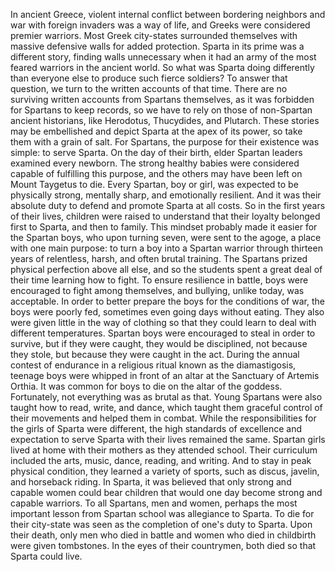 In ancient Greece, violent internal conflict between bordering neighbors and war with foreign invaders was a way of life, and Greeks were considered premier warriors. Most Greek city-states surrounded themselves with massive defensive walls for added protection. Sparta in its prime was a different story, finding walls unnecessary when it had an army of the most feared warriors in the ancient world. So what was Sparta doing differently than everyone else to produce such fierce soldiers? To answer that question, we turn to the written accounts of that time. There are no surviving written accounts from Spartans themselves, as it was forbidden for Spartans to keep records, so we have to rely on those of non-Spartan ancient historians, like Herodotus, Thucydides, and Plutarch. These stories may be embellished and depict Sparta  at the apex of its power, so take them with a grain of salt. For Spartans, the purpose for their existence was simple: to serve Sparta. On the day of their birth, elder Spartan leaders examined every newborn. The strong healthy babies were considered capable of fulfilling this purpose, and the others may have been left on Mount Taygetus to die. Every Spartan, boy or girl, was expected to be physically strong, mentally sharp, and emotionally resilient. And it was their absolute duty to defend and promote Sparta at all costs. So in the first years of their lives, children were raised to understand that their loyalty belonged first to Sparta, and then to family. This mindset probably made it easier for the Spartan boys, who upon turning seven, were sent to the agoge, a place with one main purpose: to turn a boy into a Spartan warrior through thirteen years of relentless, harsh, and often brutal training. The Spartans prized physical perfection above all else, and so the students spent a great deal of their time learning how to fight. To ensure resilience in battle, boys were encouraged to fight among themselves, and bullying, unlike today,  was acceptable. In order to better prepare the boys for the conditions of war, the boys were poorly fed, sometimes even going days without eating. They also were given little  in the way of clothing so that they could learn to deal with different temperatures. Spartan boys were encouraged to steal in order to survive, but if they were caught, they would be disciplined, not because they stole, but because they were caught in the act. During the annual contest of endurance in a religious ritual known as the diamastigosis, teenage boys were whipped in front of an altar at the Sanctuary of Artemis Orthia. It was common for boys to die on the altar of the goddess. Fortunately, not everything was as brutal as that. Young Spartans were also taught how to read, write, and dance, which taught them graceful control of their movements and helped them in combat. While the responsibilities for the girls of Sparta were different, the high standards of excellence and expectation to serve  Sparta with their lives remained the same. Spartan girls lived at home with their mothers as they attended school. Their curriculum included the arts, music, dance, reading, and writing. And to stay in peak physical condition, they learned a variety of sports, such as discus, javelin, and horseback riding. In Sparta, it was believed that only strong and capable women could bear children that would one day become strong and capable warriors. To all Spartans, men and women, perhaps the most important lesson from Spartan school was allegiance to Sparta. To die for their city-state was seen as the completion of one's duty to Sparta. Upon their death, only men who died in battle and women who died in childbirth were given tombstones. In the eyes of their countrymen, both died so that Sparta could live. 